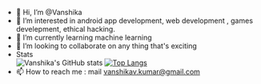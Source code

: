- 👋 Hi, I’m @Vanshika
- 👀 I’m interested in android app development, web development , games develepment, ethical hacking.
- 🌱 I’m currently learning machine learning
- 💞️ I’m looking to collaborate on any thing that's exciting
- Stats
 <br>![Vanshika's GitHub stats](https://github-readme-stats.vercel.app/api?username=m-vanshika&show_icons=true&theme=radical)
[![Top Langs](https://github-readme-stats.vercel.app/api/top-langs/?username=m-vanshika&layout=compact)](https://github.com/m-vanshika/github-readme-stats)
- 📫 How to reach me : mail vanshikav.kumar@gmail.com

<!---
m-vanshika/m-vanshika is a ✨ special ✨ repository because its `README.md` (this file) appears on your GitHub profile.
You can click the Preview link to take a look at your changes.
--->
